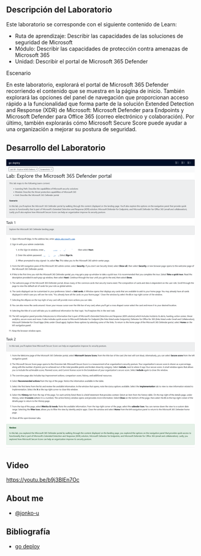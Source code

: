 
## Descripción del Laboratorio
Este laboratorio se corresponde con el siguiente contenido de Learn:

- Ruta de aprendizaje: Describir las capacidades de las soluciones de seguridad de Microsoft
- Módulo: Describir las capacidades de protección contra amenazas de Microsoft 365
- Unidad: Describir el portal de Microsoft 365 Defender

Escenario

En este laboratorio, explorará el portal de Microsoft 365 Defender recorriendo el contenido que se muestra en la página de inicio. También explorará las opciones del panel de navegación que proporcionan acceso rápido a la funcionalidad que forma parte de la solución Extended Detection and Response (XDR) de Microsoft: Microsoft Defender para Endpoints y Microsoft Defender para Office 365 (correo electrónico y colaboración). Por último, también explorarás cómo Microsoft Secure Score puede ayudar a una organización a mejorar su postura de seguridad.


## Desarrollo del Laboratorio
![Logo](/SC-900-Microsoft%20Security,%20Compliance,%20and%20Identity%20Fundamentals/Lab%2009%20-%20Explore%20M365%20Defender%20Portal/screenshots/Lab09.png)

## Video
https://youtu.be/b9j3BlEn7Oc

## About me
- [@jonko-u](https://github.com/jonko-u)

## Bibliografía

- [go deploy](https://lms.godeploy.it/)
